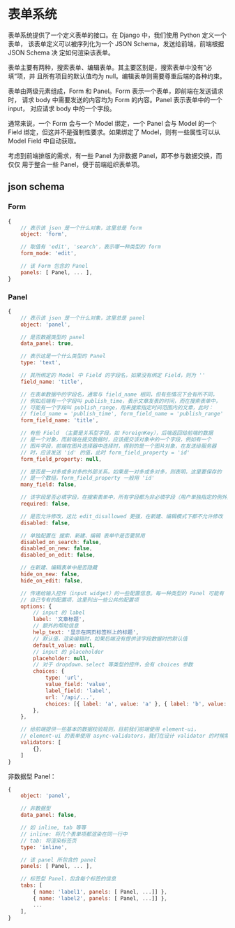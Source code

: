 # 表单系统

表单系统提供了一个定义表单的接口。在 Django 中，我们使用 Python 定义一个表单，
该表单定义可以被序列化为一个 JSON Schema，发送给前端，前端根据 JSON Schema 决
定如何渲染该表单。

表单主要有两种，搜索表单、编辑表单。其主要区别是，搜索表单中没有“必填”项，并
且所有项目的默认值均为 null。编辑表单则需要尊重后端的各种约束。

表单由两级元素组成，Form 和 Panel。Form 表示一个表单，即前端在发送请求时，
请求 body 中需要发送的内容均为 Form 的内容。Panel 表示表单中的一个 input，
对应请求 body 中的一个字段。

通常来说，一个 Form 会与一个 Model 绑定，一个 Panel 会与 Model 的一个 Field
绑定，但这并不是强制性要求。如果绑定了 Model，则有一些属性可以从 Model Field
中自动获取。

考虑到前端排版的需求，有一些 Panel 为非数据 Panel，即不参与数据交换，而仅仅
用于整合一些 Panel，便于前端组织表单项。

## json schema

### Form

```js
{
    // 表示该 json 是一个什么对象，这里总是 form
    object: 'form',

    // 取值有 'edit', 'search'，表示哪一种类型的 form
    form_mode: 'edit',

    // 该 Form 包含的 Panel
    panels: [ Panel, ... ],
}
```

### Panel

```js
{
    // 表示该 json 是一个什么对象，这里总是 panel
    object: 'panel',

    // 是否数据类型的 panel
    data_panel: true,

    // 表示这是一个什么类型的 Panel
    type: 'text',

    // 其所绑定的 Model 中 Field 的字段名，如果没有绑定 Field，则为 ''
    field_name: 'title',

    // 在表单数据中的字段名，通常与 field_name 相同，但有些情况下会有所不同，
    // 例如后端有一个字段叫 publish_time，表示文章发表的时间，而在搜索表单中，
    // 可能有一个字段叫 publish_range，用来搜索指定时间范围内的文章，此时：
    // field_name = 'publish_time', form_field_name = 'publish_range'
    form_field_name: 'title',

    // 有些 Field （主要是关系型字段，如 ForeignKey），后端返回给前端的数据
    // 是一个对象，而前端在提交数据时，应该提交该对象中的一个字段，例如有一个
    // 图片字段，前端在图片选择器中选择时，得到的是一个图片对象，在发送给服务器
    // 时，应该发送 'id' 的值，此时 form_field_property = 'id'
    form_field_property: null,

    // 是否是一对多或多对多的外部关系。如果是一对多或多对多，则表明，这里要保存的
    // 是一个数组，form_field_property 一般用 'id'
    many_field: false,

    // 该字段是否必填字段，在搜索表单中，所有字段都为非必填字段（用户单独指定的例外）
    required: false,

    // 是否允许修改，这比 edit_disallowed 更强，在新建、编辑模式下都不允许修改
    disabled: false,

    // 单独配置在 搜索、新建、编辑 表单中是否要禁用
    disabled_on_search: false,
    disabled_on_new: false,
    disabled_on_edit: false,

    // 在新建、编辑表单中是否隐藏
    hide_on_new: false,
    hide_on_edit: false,

    // 传递给输入控件（input widget）的一些配置信息。每一种类型的 Panel 可能有
    // 自己专有的配置项，这里列出一些公共的配置项
    options: {
        // input 的 label
        label: '文章标题',
        // 额外的帮助信息
        help_text: '显示在网页标签栏上的标题',
        // 默认值，渲染编辑时，如果后端没有提供该字段数据时的默认值
        default_value: null,
        // input 的 placeholder
        placeholder: null,
        // 对于 dropdown、select 等类型的控件，会有 choices 参数
        choices: {
            type: 'url',
            value_field: 'value',
            label_field: 'label',
            url: '/api/...',
            choices: [{ label: 'a', value: 'a' }, { label: 'b', value: 'b' }],
        },
    },

    // 给前端提供一些基本的数据校验规则，目前我们前端使用 element-ui，
    // element-ui 的表单使用 async-validators，我们在设计 validator 的时候需要考虑可实现性
    validators: [
        {},
    ]
}
```

非数据型 Panel：

```js
{
    object: 'panel',

    // 非数据型
    data_panel: false,

    // 如 inline, tab 等等
    // inline: 将几个表单项都渲染在同一行中
    // tab: 将渲染标签页
    type: 'inline',

    // 该 panel 所包含的 panel
    panels: [ Panel, ... ],

    // 标签型 Panel，包含每个标签的信息
    tabs: [
        { name: 'label1', panels: [ Panel, ...]] },
        { name: 'label2', panels: [ Panel, ...]] },
        ...
    ],
}
```

